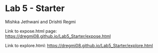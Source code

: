 # Lab 5 - Starter
Mishka Jethwani and Drishti Regmi

Link to expose.html page: https://dregmi08.github.io/Lab5_Starter/expose.html

Link to explore.html: https://dregmi08.github.io/Lab5_Starter/explore.html
